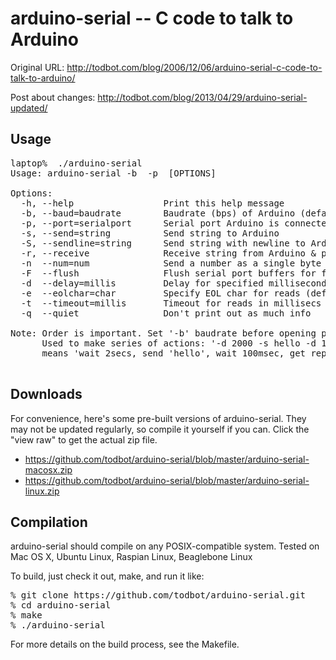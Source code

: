 arduino-serial -- C code to talk to Arduino
===========================================

Original URL: http://todbot.com/blog/2006/12/06/arduino-serial-c-code-to-talk-to-arduino/

Post about changes: http://todbot.com/blog/2013/04/29/arduino-serial-updated/


Usage
------
<pre>
laptop%  ./arduino-serial
Usage: arduino-serial -b <bps> -p <serialport> [OPTIONS]

Options:
  -h, --help                 Print this help message
  -b, --baud=baudrate        Baudrate (bps) of Arduino (default 9600)
  -p, --port=serialport      Serial port Arduino is connected to
  -s, --send=string          Send string to Arduino
  -S, --sendline=string      Send string with newline to Arduino
  -r, --receive              Receive string from Arduino & print it out
  -n  --num=num              Send a number as a single byte
  -F  --flush                Flush serial port buffers for fresh reading
  -d  --delay=millis         Delay for specified milliseconds
  -e  --eolchar=char         Specify EOL char for reads (default '\n')
  -t  --timeout=millis       Timeout for reads in millisecs (default 5000)
  -q  --quiet                Don't print out as much info

Note: Order is important. Set '-b' baudrate before opening port'-p'.
      Used to make series of actions: '-d 2000 -s hello -d 100 -r'
      means 'wait 2secs, send 'hello', wait 100msec, get reply'

</pre>


Downloads
---------
For convenience, here's some pre-built versions of arduino-serial. 
They may not be updated regularly, so compile it yourself if you can.
Click the "view raw" to get the actual zip file.

- https://github.com/todbot/arduino-serial/blob/master/arduino-serial-macosx.zip
- https://github.com/todbot/arduino-serial/blob/master/arduino-serial-linux.zip


Compilation
-----------
arduino-serial should compile on any POSIX-compatible system.
Tested on Mac OS X, Ubuntu Linux, Raspian Linux, Beaglebone Linux

To build, just check it out, make, and run it like:
<pre>
% git clone https://github.com/todbot/arduino-serial.git
% cd arduino-serial
% make
% ./arduino-serial
</pre>

For more details on the build process, see the Makefile.
